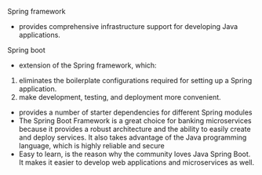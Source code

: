 Spring framework 
* provides comprehensive infrastructure support for developing Java applications.

Spring boot
* extension of the Spring framework, which: 
1. eliminates the boilerplate configurations required for setting up a Spring application.
2. make development, testing, and deployment more convenient.
* provides a number of starter dependencies for different Spring modules
* The Spring Boot Framework is a great choice for banking microservices because it provides a robust architecture and the ability to easily create and deploy services. It also takes advantage of the Java programming language, which is highly reliable and secure
* Easy to learn, is the reason why the community loves Java Spring Boot. It makes it easier to develop web applications and microservices as well.